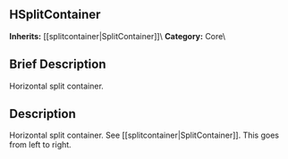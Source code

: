 ##  HSplitContainer  
**Inherits:** [[splitcontainer|SplitContainer]]\\
**Category:** Core\\
##  Brief Description  
Horizontal split container.
##  Description  
Horizontal split container. See [[splitcontainer|SplitContainer]]. This goes from left to right.
